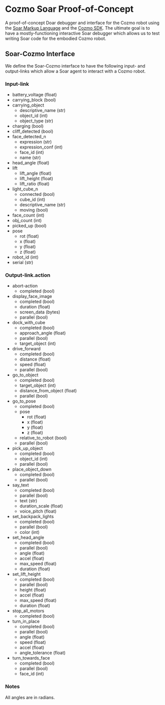 # Cozmo Soar Proof-of-Concept

A proof-of-concept Doar debugger and interface for the Cozmo robot using the [Soar Markup
Language](https://soar.eecs.umich.edu/articles/articles/soar-markup-language-sml/78-sml-quick-start-guide) and the [Cozmo SDK](http://cozmosdk.anki.com/docs/index.html). The ultimate goal is
to have a mostly-functioning interactive Soar debugger which allows us to test writing Soar code 
for the embodied Cozmo robot.

## Soar-Cozmo Interface
We define the Soar-Cozmo interface to have the following input- and output-links which allow a 
Soar agent to interact with a Cozmo robot.

### Input-link
* battery_voltage (float)
* carrying_block (bool)
* carrying_object
  * descriptive_name (str)
  * object_id (int)
  * object_type (str)
* charging (bool)
* cliff_detected (bool)
* face_detected_n
  * expression (str)
  * expression_conf (int)
  * face_id (int)
  * name (str)
* head_angle (float)
* lift
  * lift_angle (float)
  * lift_height (float)
  * lift_ratio (float)
* light_cube_n
  * connected (bool)
  * cube_id (int)
  * descriptive_name (str)
  * moving (bool)
* face_count (int)
* obj_count (int)
* picked_up (bool)
* pose 
  * rot (float)
  * x (float)
  * y (float)
  * z (float)
* robot_id (int)
* serial (str)

### Output-link.action
* abort-action
  * completed (bool)
* display_face_image
  * completed (bool)
  * duration (float)
  * screen_data (bytes)
  * parallel (bool)
* dock_with_cube
  * completed (bool)
  * approach_angle (float)
  * parallel (bool)
  * target_object (int)
* drive_forward
  * completed (bool)
  * distance (float)
  * speed (float)
  * parallel (bool)
* go_to_object
  * completed (bool)
  * target_object (int)
  * distance_from_object (float)
  * parallel (bool)
* go_to_pose
  * completed (bool)
  * pose
    * rot (float)
    * x (float)
    * y (float)
    * z (float)
  * relative_to_robot (bool)
  * parallel (bool)
* pick_up_object
  * completed (bool)
  * object_id (int)
  * parallel (bool)
* place_object_down 
  * completed (bool)
  * parallel (bool)
* say_text
  * completed (bool)
  * parallel (bool)
  * text (str)
  * duration_scale (float)
  * voice_pitch (float)
* set_backpack_lights
  * completed (bool)
  * parallel (bool)
  * color (int)
* set_head_angle
  * completed (bool)
  * parallel (bool)
  * angle (float)
  * accel (float)
  * max_speed (float)
  * duration (float)
* set_lift_height
  * completed (bool)
  * parallel (bool)
  * height (float)
  * accel (float)
  * max_speed (float)
  * duration (float)
* stop_all_motors
  * completed (bool)
* turn_in_place
  * completed (bool)
  * parallel (bool)
  * angle (float)
  * speed (float)
  * accel (float)
  * angle_tolerance (float)
* turn_towards_face
  * completed (bool)
  * parallel (bool)
  * face_id (int)
  
### Notes
All angles are in radians.
  

